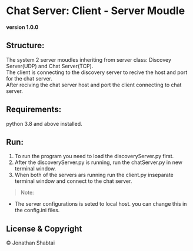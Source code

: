# Chat Server: Client - Server Moudle

**version 1.0.0**

## Structure: ## 

The system 2 server moudles inheriting from server class: Discovey Server(UDP) and Chat Server(TCP).\
The client is connecting to the discovery server to recive the host and port for the chat server.\
After reciving the chat server host and port the client connecting to chat server.

## Requirements: ##
python 3.8 and above installed.

## Run: ## 
1. To run the program you need to load the discoveryServer.py first.
2. After the discoveryServer.py is running, run the chatServer.py in new terminal window.
3. When both of the servers ars running run the client.py inseparate terminal window and connect to the chat server.

>Note:
 - The server configurations is seted to local host. you can change this in the config.ini files.

## License & Copyright

© Jonathan Shabtai
